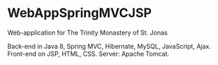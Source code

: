 # WebAppSpringMVCJSP
Web-application for The Trinity Monastery of St. Jonas

Back-end in Java 8, Spring MVC, Hibernate, MySQL, JavaScript, Ajax.
Front-end on JSP, HTML, CSS.
Server: Apache Tomcat.
